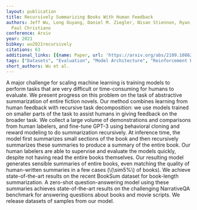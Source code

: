 ```yaml
---
layout: publication
title: Recursively Summarizing Books With Human Feedback
authors: Jeff Wu, Long Ouyang, Daniel M. Ziegler, Nisan Stiennon, Ryan Lowe, Jan Leike,
  Paul Christiano
conference: Arxiv
year: 2021
bibkey: wu2021recursively
citations: 63
additional_links: [{name: Paper, url: 'https://arxiv.org/abs/2109.10862'}]
tags: ["Datasets", "Evaluation", "Model Architecture", "Reinforcement Learning", "Training Techniques"]
short_authors: Wu et al.
---
```

A major challenge for scaling machine learning is training models to perform
tasks that are very difficult or time-consuming for humans to evaluate. We
present progress on this problem on the task of abstractive summarization of
entire fiction novels. Our method combines learning from human feedback with
recursive task decomposition: we use models trained on smaller parts of the
task to assist humans in giving feedback on the broader task. We collect a
large volume of demonstrations and comparisons from human labelers, and
fine-tune GPT-3 using behavioral cloning and reward modeling to do
summarization recursively. At inference time, the model first summarizes small
sections of the book and then recursively summarizes these summaries to produce
a summary of the entire book. Our human labelers are able to supervise and
evaluate the models quickly, despite not having read the entire books
themselves. Our resulting model generates sensible summaries of entire books,
even matching the quality of human-written summaries in a few cases (\\(\sim5%\\)
of books). We achieve state-of-the-art results on the recent BookSum dataset
for book-length summarization. A zero-shot question-answering model using these
summaries achieves state-of-the-art results on the challenging NarrativeQA
benchmark for answering questions about books and movie scripts. We release
datasets of samples from our model.